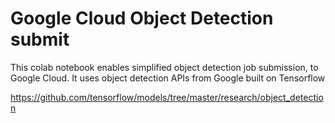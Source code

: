 # Google Cloud Object Detection submit

This colab notebook enables simplified object detection job submission, to Google Cloud.
It uses object detection APIs from Google built on Tensorflow

https://github.com/tensorflow/models/tree/master/research/object_detection
